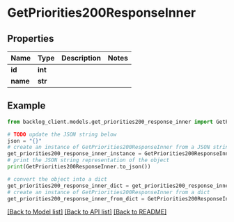 # GetPriorities200ResponseInner


## Properties

Name | Type | Description | Notes
------------ | ------------- | ------------- | -------------
**id** | **int** |  | 
**name** | **str** |  | 

## Example

```python
from backlog_client.models.get_priorities200_response_inner import GetPriorities200ResponseInner

# TODO update the JSON string below
json = "{}"
# create an instance of GetPriorities200ResponseInner from a JSON string
get_priorities200_response_inner_instance = GetPriorities200ResponseInner.from_json(json)
# print the JSON string representation of the object
print(GetPriorities200ResponseInner.to_json())

# convert the object into a dict
get_priorities200_response_inner_dict = get_priorities200_response_inner_instance.to_dict()
# create an instance of GetPriorities200ResponseInner from a dict
get_priorities200_response_inner_from_dict = GetPriorities200ResponseInner.from_dict(get_priorities200_response_inner_dict)
```
[[Back to Model list]](../README.md#documentation-for-models) [[Back to API list]](../README.md#documentation-for-api-endpoints) [[Back to README]](../README.md)


